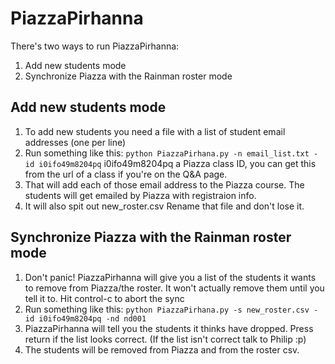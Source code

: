 PiazzaPirhanna
==============

There's two ways to run PiazzaPirhanna:

1. Add new students mode
2. Synchronize Piazza with the Rainman roster mode

Add new students mode
---------------------
1. To add new students you need a file with a list of student email addresses (one per line)
2. Run something like this: `python PiazzaPirhana.py -n email_list.txt -id i0ifo49m8204pq`
i0ifo49m8204pq a Piazza class ID, you can get this from the url of a class if you're on the Q&A page.
3. That will add each of those email address to the Piazza course. The students will get emailed by Piazza with registraion info.
4. It will also spit out new_roster.csv Rename that file and don't lose it.

Synchronize Piazza with the Rainman roster mode
-----------------------------------------------
1. Don't panic! PiazzaPirhanna will give you a list of the students it wants to remove from Piazza/the roster.
It won't actually remove them until you tell it to.
Hit control-c to abort the sync
2. Run something like this: `python PiazzaPirhana.py -s new_roster.csv -id i0ifo49m8204pq -nd nd001`
3. PiazzaPirhanna will tell you the students it thinks have dropped. Press return if the list looks correct. (If the list isn't correct talk to Philip :p)
4. The students will be removed from Piazza and from the roster csv.
